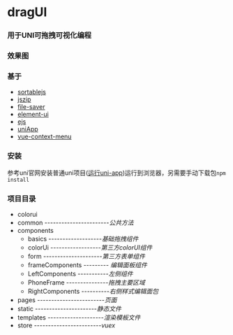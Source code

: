 # dragUI
### 用于UNI可拖拽可视化编程
### 效果图

### 基于
- [sortablejs](https://github.com/SortableJS/Vue.Draggable)
- [jszip](https://github.com/Stuk/jszip)
- [file-saver](https://github.com/eligrey/FileSaver.js)
- [element-ui](https://github.com/ElemeFE/element)
- [ejs](https://github.com/mde/ejs)
- [uniApp](https://github.com/dcloudio/uni-app)
- [vue-context-menu](https://github.com/xunleif2e/vue-context-menu)
### 安装
 参考uni官网安装普通uni项目([运行uni-app](https://uniapp.dcloud.io/quickstart?id=%e8%bf%90%e8%a1%8cuni-app))运行到浏览器，另需要手动下载包`npm install`
### 项目目录
- colorui
- common -----------------------_公共方法_
- components 
    - basics -------------------_基础拖拽组件_
    - colorUi ------------------_第三方colorUI组件_
    - form ---------------------_第三方表单组件_
    - frameComponents --------- _编辑面板组件_
    - LeftComponents -----------_左侧组件_
    - PhoneFrame ---------------_拖拽主要区域_
    - RightComponents ----------_右侧样式编辑面包_
- pages ------------------------_页面_
- static  ----------------------_静态文件_
- templates --------------------_渲染模板文件_
- store ------------------------_vuex_

